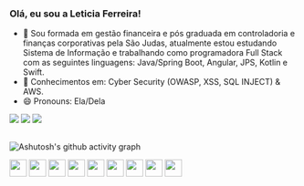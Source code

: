 ### Olá, eu sou a Leticia Ferreira! 
- 🔭 Sou formada em gestão financeira e pós graduada em controladoria e finanças corporativas pela São Judas, atualmente estou estudando Sistema de Informação e trabalhando como programadora Full Stack com as seguintes linguagens: Java/Spring Boot, Angular, JPS, Kotlin e Swift. 
- 🌱 Conhecimentos em: Cyber Security (OWASP, XSS, SQL INJECT) & AWS.
- 😄 Pronouns: Ela/Dela

 <div>
<a href="https://linkedin.com/in/leticiafdepaula" target="_blank"><img src="https://img.shields.io/badge/-LinkedIn-%230077B5?style=for-the-badge&logo=linkedin&logoColor=white" target="_blank"></a>
<a href="https://instagram.com/lehdpaula_" target="_blank"><img src="https://img.shields.io/badge/-Instagram-%23E4405F?style=for-the-badge&logo=instagram&logoColor=white" target="_blank"></a>
<a href = "mailto:leticiafereira150998@gmail.com"><img src="https://img.shields.io/badge/-Gmail-%23333?style=for-the-badge&logo=gmail&logoColor=white" target="_blank"></a>
</div>

  ##
![Ashutosh's github activity graph](https://ssr-contributions-svg.vercel.app/_/leticiafdepaula?chart=3dbar&gap=0.6&scale=2&flatten=2&animation=wave&animation_duration=1&animation_delay=0.05&animation_amplitude=20&animation_frequency=0.5&animation_wave_center=10_0&format=svg&weeks=30&theme=pink) 
                  

<div>
   <img align="center" height="30" src="https://cdn.jsdelivr.net/gh/devicons/devicon@latest/icons/amazonwebservices/amazonwebservices-original-wordmark.svg"/> 
   <img align="center" height="30" src="https://cdn.jsdelivr.net/gh/devicons/devicon@latest/icons/angularjs/angularjs-original.svg" />
   <img align="center" height="30" src="https://cdn.jsdelivr.net/gh/devicons/devicon@latest/icons/android/android-original.svg" />          
   <img align="center" height="30" src="https://cdn.jsdelivr.net/gh/devicons/devicon@latest/icons/java/java-original-wordmark.svg" />
   <img align="center" height="30" src="https://cdn.jsdelivr.net/gh/devicons/devicon@latest/icons/spring/spring-original.svg" /> 
   <img align="center" height="30" src="https://cdn.jsdelivr.net/gh/devicons/devicon@latest/icons/mysql/mysql-original.svg" />
   <img align="center" height="30" src="https://cdn.jsdelivr.net/gh/devicons/devicon@latest/icons/typescript/typescript-original.svg" />
   <img align="center" height="30" src="https://cdn.jsdelivr.net/gh/devicons/devicon@latest/icons/swift/swift-original.svg" />
   <img align="center" height="30" src="https://cdn.jsdelivr.net/gh/devicons/devicon@latest/icons/html5/html5-original-wordmark.svg" />        
</div>

 

  
   



         

          
